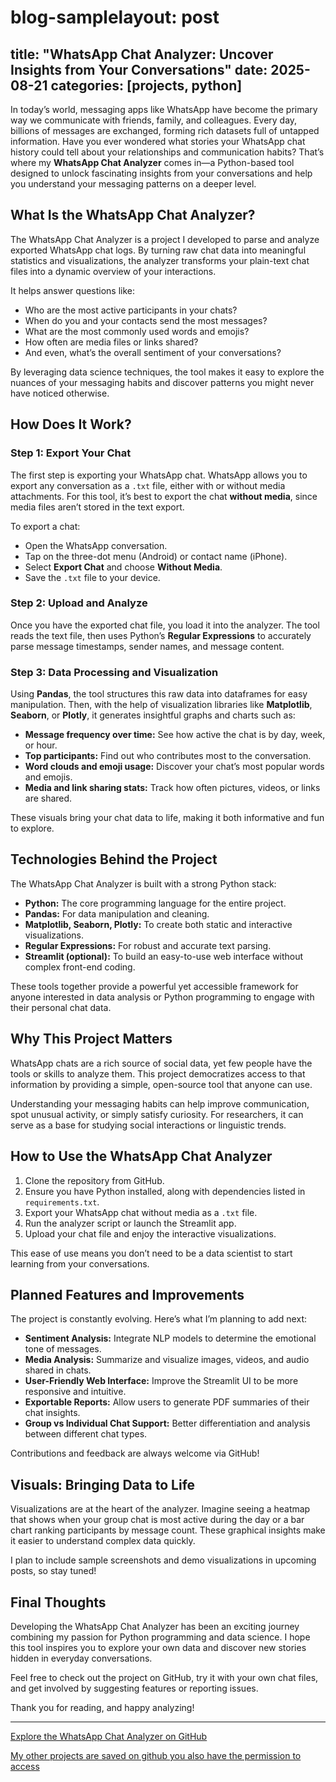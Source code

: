 # blog-samplelayout: post
title: "WhatsApp Chat Analyzer: Uncover Insights from Your Conversations"
date: 2025-08-21
categories: [projects, python]
---

In today’s world, messaging apps like WhatsApp have become the primary way we communicate with friends, family, and colleagues. Every day, billions of messages are exchanged, forming rich datasets full of untapped information. Have you ever wondered what stories your WhatsApp chat history could tell about your relationships and communication habits? That’s where my **WhatsApp Chat Analyzer** comes in—a Python-based tool designed to unlock fascinating insights from your conversations and help you understand your messaging patterns on a deeper level.

## What Is the WhatsApp Chat Analyzer?

The WhatsApp Chat Analyzer is a project I developed to parse and analyze exported WhatsApp chat logs. By turning raw chat data into meaningful statistics and visualizations, the analyzer transforms your plain-text chat files into a dynamic overview of your interactions.

It helps answer questions like:
- Who are the most active participants in your chats?
- When do you and your contacts send the most messages?
- What are the most commonly used words and emojis?
- How often are media files or links shared?
- And even, what’s the overall sentiment of your conversations?

By leveraging data science techniques, the tool makes it easy to explore the nuances of your messaging habits and discover patterns you might never have noticed otherwise.

## How Does It Work?

### Step 1: Export Your Chat

The first step is exporting your WhatsApp chat. WhatsApp allows you to export any conversation as a `.txt` file, either with or without media attachments. For this tool, it’s best to export the chat **without media**, since media files aren’t stored in the text export.

To export a chat:
- Open the WhatsApp conversation.
- Tap on the three-dot menu (Android) or contact name (iPhone).
- Select **Export Chat** and choose **Without Media**.
- Save the `.txt` file to your device.

### Step 2: Upload and Analyze

Once you have the exported chat file, you load it into the analyzer. The tool reads the text file, then uses Python’s **Regular Expressions** to accurately parse message timestamps, sender names, and message content.

### Step 3: Data Processing and Visualization

Using **Pandas**, the tool structures this raw data into dataframes for easy manipulation. Then, with the help of visualization libraries like **Matplotlib**, **Seaborn**, or **Plotly**, it generates insightful graphs and charts such as:

- **Message frequency over time:** See how active the chat is by day, week, or hour.
- **Top participants:** Find out who contributes most to the conversation.
- **Word clouds and emoji usage:** Discover your chat’s most popular words and emojis.
- **Media and link sharing stats:** Track how often pictures, videos, or links are shared.

These visuals bring your chat data to life, making it both informative and fun to explore.

## Technologies Behind the Project

The WhatsApp Chat Analyzer is built with a strong Python stack:

- **Python:** The core programming language for the entire project.
- **Pandas:** For data manipulation and cleaning.
- **Matplotlib, Seaborn, Plotly:** To create both static and interactive visualizations.
- **Regular Expressions:** For robust and accurate text parsing.
- **Streamlit (optional):** To build an easy-to-use web interface without complex front-end coding.

These tools together provide a powerful yet accessible framework for anyone interested in data analysis or Python programming to engage with their personal chat data.

##  Why This Project Matters

WhatsApp chats are a rich source of social data, yet few people have the tools or skills to analyze them. This project democratizes access to that information by providing a simple, open-source tool that anyone can use.

Understanding your messaging habits can help improve communication, spot unusual activity, or simply satisfy curiosity. For researchers, it can serve as a base for studying social interactions or linguistic trends.

## How to Use the WhatsApp Chat Analyzer

1. Clone the repository from GitHub.
2. Ensure you have Python installed, along with dependencies listed in `requirements.txt`.
3. Export your WhatsApp chat without media as a `.txt` file.
4. Run the analyzer script or launch the Streamlit app.
5. Upload your chat file and enjoy the interactive visualizations.

This ease of use means you don’t need to be a data scientist to start learning from your conversations.

##  Planned Features and Improvements

The project is constantly evolving. Here’s what I’m planning to add next:

- **Sentiment Analysis:** Integrate NLP models to determine the emotional tone of messages.
- **Media Analysis:** Summarize and visualize images, videos, and audio shared in chats.
- **User-Friendly Web Interface:** Improve the Streamlit UI to be more responsive and intuitive.
- **Exportable Reports:** Allow users to generate PDF summaries of their chat insights.
- **Group vs Individual Chat Support:** Better differentiation and analysis between different chat types.

Contributions and feedback are always welcome via GitHub!

##  Visuals: Bringing Data to Life

Visualizations are at the heart of the analyzer. Imagine seeing a heatmap that shows when your group chat is most active during the day or a bar chart ranking participants by message count. These graphical insights make it easier to understand complex data quickly.

I plan to include sample screenshots and demo visualizations in upcoming posts, so stay tuned!

##  Final Thoughts

Developing the WhatsApp Chat Analyzer has been an exciting journey combining my passion for Python programming and data science. I hope this tool inspires you to explore your own data and discover new stories hidden in everyday conversations.

Feel free to check out the project on GitHub, try it with your own chat files, and get involved by suggesting features or reporting issues.

Thank you for reading, and happy analyzing!

---

[Explore the WhatsApp Chat Analyzer on GitHub](https://github.com/Prem23-04/Whatsapp_Chat_Analyzer)

[My other projects are saved on github you also have the permission to access](https://github.com/Prem23-04)
